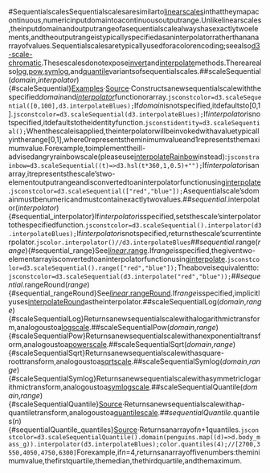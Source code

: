 #SequentialscalesSequentialscalesaresimilarto[linearscales](./linear.md)inthattheymapacontinuous,numericinputdomaintoacontinuousoutputrange.Unlikelinearscales,theinputdomainandoutputrangeofasequentialscalealwayshasexactlytwoelements,andtheoutputrangeistypicallyspecifiedasaninterpolatorratherthananarrayofvalues.Sequentialscalesaretypicallyusedforacolorencoding;seealso[d3-scale-chromatic](../d3-scale-chromatic.md).Thesescalesdonotexpose[invert](./linear.md#linear_invert)and[interpolate](./linear.md#linear_interpolate)methods.Therearealso[log](#scaleSequentialLog),[pow](#scaleSequentialPow),[symlog](#scaleSequentialSymlog),and[quantile](#scaleSequentialQuantile)variantsofsequentialscales.##scaleSequential(*domain*,*interpolator*){#scaleSequential}[Examples](https://observablehq.com/@d3/sequential-scales)·[Source](https://github.com/d3/d3-scale/blob/main/src/sequential.js)·Constructsanewsequentialscalewiththespecified*domain*and[*interpolator*](#sequential_interpolator)functionorarray.```jsconstcolor=d3.scaleSequential([0,100],d3.interpolateBlues);```If*domain*isnotspecified,itdefaultsto[0,1].```jsconstcolor=d3.scaleSequential(d3.interpolateBlues);```If*interpolator*isnotspecified,itdefaultstotheidentityfunction.```jsconstidentity=d3.scaleSequential();```Whenthescaleisapplied,theinterpolatorwillbeinvokedwithavaluetypicallyintherange[0,1],where0representstheminimumvalueand1representsthemaximumvalue.Forexample,toimplementtheill-advisedangryrainbowscale(pleaseuse[interpolateRainbow](../d3-scale-chromatic/cyclical.md#interpolateRainbow)instead):```jsconstrainbow=d3.scaleSequential((t)=>d3.hsl(t*360,1,0.5)+"");```If*interpolator*isanarray,itrepresentsthescale’stwo-elementoutputrangeandisconvertedtoaninterpolatorfunctionusing[interpolate](../d3-interpolate/value.md#interpolate).```jsconstcolor=d3.scaleSequential(["red","blue"]);```Asequentialscale’sdomainmustbenumericandmustcontainexactlytwovalues.##*sequential*.interpolator(*interpolator*){#sequential_interpolator}If*interpolator*isspecified,setsthescale’sinterpolatortothespecifiedfunction.```jsconstcolor=d3.scaleSequential().interpolator(d3.interpolateBlues);```If*interpolator*isnotspecified,returnsthescale’scurrentinterpolator.```jscolor.interpolator()//d3.interpolateBlues```##*sequential*.range(*range*){#sequential_range}See[*linear*.range](./linear.md#linear_range).If*range*isspecified,thegiventwo-elementarrayisconvertedtoaninterpolatorfunctionusing[interpolate](../d3-interpolate/value.md#interpolate).```jsconstcolor=d3.scaleSequential().range(["red","blue"]);```Theaboveisequivalentto:```jsconstcolor=d3.scaleSequential(d3.interpolate("red","blue"));```##*sequential*.rangeRound(*range*){#sequential_rangeRound}See[*linear*.rangeRound](./linear.md#linear_rangeRound).If*range*isspecified,implicitlyuses[interpolateRound](../d3-interpolate/value.md#interpolateRound)astheinterpolator.##scaleSequentialLog(*domain*,*range*){#scaleSequentialLog}Returnsanewsequentialscalewithalogarithmictransform,analogoustoa[logscale](./log.md).##scaleSequentialPow(*domain*,*range*){#scaleSequentialPow}Returnsanewsequentialscalewithanexponentialtransform,analogoustoa[powerscale](./pow.md).##scaleSequentialSqrt(*domain*,*range*){#scaleSequentialSqrt}Returnsanewsequentialscalewithasquare-roottransform,analogoustoa[sqrtscale](./pow.md#scaleSqrt).##scaleSequentialSymlog(*domain*,*range*){#scaleSequentialSymlog}Returnsanewsequentialscalewithasymmetriclogarithmictransform,analogoustoa[symlogscale](./symlog.md).##scaleSequentialQuantile(*domain*,*range*){#scaleSequentialQuantile}[Source](https://github.com/d3/d3-scale/blob/main/src/sequentialQuantile.js)·Returnsanewsequentialscalewitha*p*-quantiletransform,analogoustoa[quantilescale](./quantile.md).##*sequentialQuantile*.quantiles(*n*){#sequentialQuantile_quantiles}[Source](https://github.com/d3/d3-scale/blob/main/src/sequentialQuantile.js)·Returnsanarrayof*n*+1quantiles.```jsconstcolor=d3.scaleSequentialQuantile().domain(penguins.map((d)=>d.body_mass_g)).interpolator(d3.interpolateBlues);color.quantiles(4);//[2700,3550,4050,4750,6300]```Forexample,if*n*=4,returnsanarrayoffivenumbers:theminimumvalue,thefirstquartile,themedian,thethirdquartile,andthemaximum.